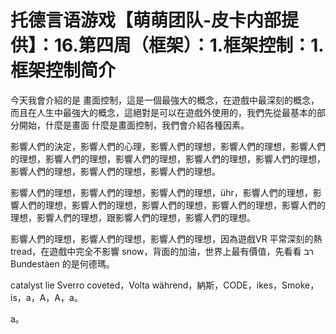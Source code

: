 # 托德言语游戏【萌萌团队-皮卡内部提供】：16.第四周（框架）：1.框架控制：1.框架控制简介

今天我會介紹的是 畫面控制，這是一個最強大的概念，在遊戲中最深刻的概念，而且在人生中最強大的概念，這絕對是可以在遊戲外使用的，我們先從最基本的部分開始，什麼是畫面 什麼是畫面控制，我們會介紹各種因素。

影響人們的決定，影響人們的心理，影響人們的理想，影響人們的理想，影響人們的理想，影響人們的理想，影響人們的理想，影響人們的理想，影響人們的理想，影響人們的理想，影響人們的理想，影響人們的理想。

影響人們的理想，影響人們的理想，影響人們的理想，ühr，影響人們的理想，影響人們的理想，影響人們的理想，影響人們的理想，影響人們的理想，影響人們的理想，影響人們的理想，跟影響人們的理想，影響人們的理想。

影響人們的理想，影響人們的理想，影響人們的理想，因為遊戲VR 平常深刻的熱 tread，在遊戲中完全不影響 snow，背面的加油，世界上最有價值，先看看 רב Bundestàen 的是何德瑪。

 catalyst lie Sverro coveted，Volta während，納斯，CODE，ikes，Smoke，is，a，A，A，a。

a。